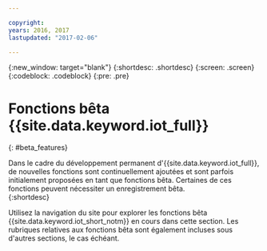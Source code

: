 ```yaml
---

copyright:
years: 2016, 2017
lastupdated: "2017-02-06"

---
```


{:new_window: target="blank"}
{:shortdesc: .shortdesc}
{:screen: .screen}
{:codeblock: .codeblock}
{:pre: .pre}

# Fonctions bêta {{site.data.keyword.iot_full}}
{: #beta_features}

Dans le cadre du développement permanent d'{{site.data.keyword.iot_full}}, de nouvelles fonctions sont continuellement ajoutées et sont parfois initialement proposées en tant que fonctions bêta. Certaines de ces fonctions peuvent nécessiter un enregistrement bêta.   
{:shortdesc}

Utilisez la navigation du site pour explorer les fonctions bêta {{site.data.keyword.iot_short_notm}} en cours dans cette section. Les rubriques relatives aux fonctions bêta sont également incluses sous d'autres sections, le cas échéant. 
